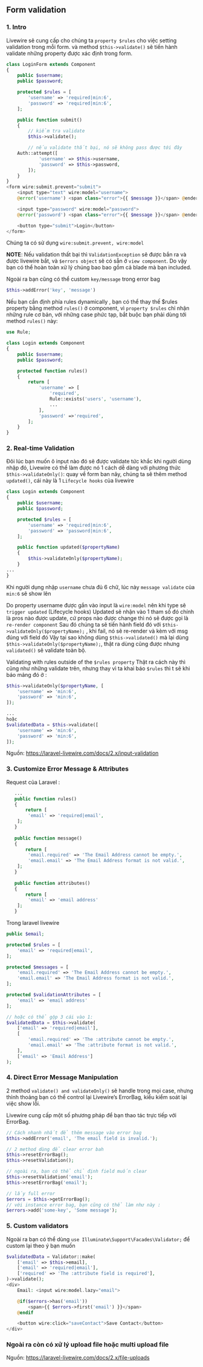 ## Form validation
### 1. Intro
Livewire sẽ cung cấp cho chúng ta `property $rules` cho việc setting validation trong mỗi form. và method `$this->validate()` sẽ tiến hành validate những property được xác định trong form.
```php
class LoginForm extends Component
{
    public $username;
    public $password;

    protected $rules = [
        'username' => 'required|min:6',
        'password' => 'required|min:6',
    ];

    public function submit()
    {
        // kiểm tra validate
        $this->validate();

        // nếu validate thất bại, nó sẽ không pass được tới đây
	Auth::attempt([
            'username' => $this->username,
            'password' => $this->password,
        ]);
    }
}
<form wire:submit.prevent="submit">
    <input type="text" wire:model="username">
    @error('username') <span class="error">{{ $message }}</span> @enderror

    <input type="password" wire:model="password">
    @error('password') <span class="error">{{ $message }}</span> @enderror

    <button type="submit">Login</button>
</form>
```
Chúng ta có sử dụng `wire:submit.prevent, wire:model`

**NOTE**: Nếu validation thất bại thì `ValidationException` sẽ được bắn ra và được livewire bắt, và `$errors object` sẽ có sẵn ở `view component`. Do vậy bạn có thể hoàn toàn xử lý chúng bao bao gồm cả blade mà bạn included.

Ngoài ra bạn cũng có thể custom `key/message` trong error bag
```php
$this->addError('key', 'message')
```
Nếu bạn cần định phía rules dynamically , bạn có thể thay thế $rules property bằng method `rules()` ở component, vì `property $rules` chỉ nhận những rule cơ bản, với những case phức tạp, bắt buộc bạn phải dùng tới method `rules()` này:
```php
use Rule;

class Login extends Component
{
    public $username;
    public $password;

    protected function rules()
    {
        return [
            'username' => [
				'required',
				Rule::exists('users', 'username'),
				... 
			],
            'password' =>'required',
        ];
    }
}
```
### 2. Real-time Validation
Đôi lúc bạn muốn ô input nào đó sẽ được validate tức khắc khi người dùng nhập đó, Livewire có thể làm được nó 1 cách dễ dàng với phương thức `$this->validateOnly()`: quay về form ban nãy, chúng ta sẽ thêm method `updated()`, cái này là 1 `Lifecycle hooks` của livewire
```php
class Login extends Component
{
    public $username;
    public $password;

    protected $rules = [
        'username' => 'required|min:6',
        'password' => 'password|min:6',
    ];

    public function updated($propertyName)
    {
        $this->validateOnly($propertyName);
    }
...
}
```
Khi người dụng nhập `username` chưa đủ 6 chữ, lúc này `message validate` của `min:6` sẽ show lên

Do property username được gắn vào input là `wire:model` nên khi type sẽ `trigger updated` (Lifecycle hooks)
Updated sẽ nhận vào 1 tham số đó chính là pros nào được update, cứ props nào được change thì nó sẽ được gọi là `re-render component`
Sau đó chúng ta sẽ tiến hành field đó với `$this->validateOnly($propertyName);` , khi fail, nó sẽ re-render và kèm với msg đúng với field đó
Vậy tại sao không dùng `$this->validated()` mà lại dùng `$this->validateOnly($propertyName);`, thật ra dùng cũng được nhưng `validated()` sẽ validate toàn bộ.

Validating with rules outside of the `$rules property`
Thật ra cách này thì cũng như những validate trên, nhưng thay vì ta khai báo `$rules` thì t sẽ khi báo mảng đó ở :
```php
$this->validateOnly($propertyName, [
	'username' => 'min:6',
	'password' => 'min:6',
]);

...
hoặc 
$validatedData = $this->validate([
	'username' => 'min:6',
	'password' => 'min:6',
]);
```
Nguồn: https://laravel-livewire.com/docs/2.x/input-validation

### 3. Customize Error Message & Attributes
Request của Laravel :
```php
   ...
   public function rules()
   {
       return [
   		'email' => 'required|email',
   	];
   }
   
   public function message()
   {
       return [
   		'email.required' => 'The Email Address cannot be empty.',
   		'email.email' => 'The Email Address format is not valid.',
   	];
   }
   
   public function attributes()
   {
       return [
   		'email' => 'email address'
   	];
   }
```
Trong laravel livewire
```php
public $email;

protected $rules = [
	'email' => 'required|email',
];

protected $messages = [
	'email.required' => 'The Email Address cannot be empty.',
	'email.email' => 'The Email Address format is not valid.',
];

protected $validationAttributes = [
	'email' => 'email address'
];

// hoặc có thể gộp 3 cái vào 1:
$validatedData = $this->validate(
	['email' => 'required|email'],
	[
		'email.required' => 'The :attribute cannot be empty.',
		'email.email' => 'The :attribute format is not valid.',
	],
	['email' => 'Email Address']
);
```
### 4. Direct Error Message Manipulation
2 method `validate() and validateOnly()` sẽ handle trong mọi case, nhưng thỉnh thoảng bạn có thể control lại Livewire’s ErrorBag, kiểu kiểm soát lại việc show lỗi.

Livewire cung cấp một số phương pháp để bạn thao tác trực tiếp với ErrorBag.
```php
// Cách nhanh nhất để thêm message vào error bag
$this->addError('email', 'The email field is invalid.');

// 2 method dùng để clear error bah
$this->resetErrorBag();
$this->resetValidation();

// ngoài ra, bạn có thể chỉ định field muốn clear
$this->resetValidation('email');
$this->resetErrorBag('email');

// lấy full error
$errors = $this->getErrorBag();
// với instance error bag, bạn cũng có thể làm như này :
$errors->add('some-key', 'Some message');
```
### 5. Custom validators
Ngoài ra bạn có thể dùng `use Illuminate\Support\Facades\Validator;` để custom lại theo ý bạn muốn
```php
$validatedData = Validator::make(
	['email' => $this->email],
	['email' => 'required|email'],
	['required' => 'The :attribute field is required'],
)->validate();
<div>
    Email: <input wire:model.lazy="email">

    @if($errors->has('email'))
        <span>{{ $errors->first('email') }}</span>
    @endif

    <button wire:click="saveContact">Save Contact</button>
</div>
```
### Ngoài ra còn có xử lý upload file hoặc multi upload file
Nguồn: https://laravel-livewire.com/docs/2.x/file-uploads
